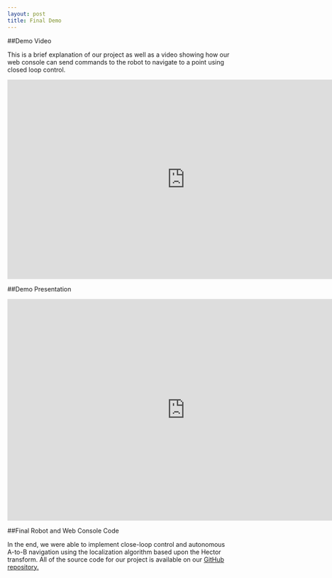 ```yaml
---
layout: post
title: Final Demo
---
```


##Demo Video

This is a brief explanation of our project as well as a video showing how our web console can send commands to the robot to navigate to a point using closed loop control.

<iframe width="800" height="450" src="https://www.youtube.com/embed/n0VZiIdv8so" frameborder="0" allowfullscreen></iframe>

##Demo Presentation

<iframe src="https://docs.google.com/presentation/d/12dnM7K2AV6QKVG4OzxNpIwRvCAJEGOr4SvCuQ8Dfehc/embed?start=false&loop=false&delayms=3000" frameborder="0" width="800" height="500" allowfullscreen="true" mozallowfullscreen="true" webkitallowfullscreen="true"></iframe>

##Final Robot and Web Console Code

In the end, we were able to implement close-loop control and autonomous A-to-B navigation using the localization algorithm based upon the Hector transform. All of the source code for our project is available on our [GitHub repository.](https://github.com/moward/project-winwood)
